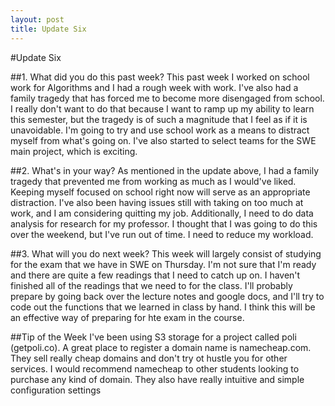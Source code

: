 ```yaml
---
layout: post
title: Update Six
---
```


#Update Six

##1. What did you do this past week?
This past week I worked on school work for Algorithms and I had a rough week with work. I've also had a family tragedy that has forced me to become more disengaged from school. I really don't want to do that because I want to ramp up my ability to learn this semester, but the tragedy is of such a magnitude that I feel as if it is unavoidable. I'm going to try and use school work as a means to distract myself from what's going on. I've also started to select teams for the SWE main project, which is exciting.

##2. What's in your way?
As mentioned in the update above, I had a family tragedy that prevented me from working as much as I would've liked. Keeping myself focused on school right now will serve as an appropriate distraction. I've also been having issues still with taking on too much at work, and I am considering quitting my job. Additionally, I need to do data analysis for research for my professor. I thought that I was going to do this over the weekend, but I've run out of time. I need to reduce my workload.

##3. What will you do next week?
This week will largely consist of studying for the exam that we have in SWE on Thursday. I'm not sure that I'm ready and there are quite a few readings that I need to catch up on. I haven't finished all of the readings that we need to for the class. I'll  probably prepare by going back over the lecture notes and google docs, and I'll try to code out the functions that we learned in class by hand. I think this will be an effective way of preparing for hte exam in the course.


##Tip of the Week
I've been using S3 storage for a project called poli (getpoli.co). A great place to register a domain name is namecheap.com. They sell really cheap domains and don't try ot hustle you for other services. I would recommend namecheap to other students looking to purchase any kind of domain. They also have really intuitive and simple configuration settings
